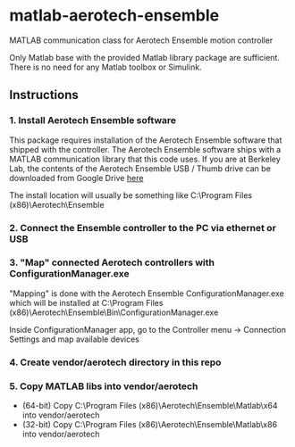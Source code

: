 # matlab-aerotech-ensemble
MATLAB communication class for Aerotech Ensemble motion controller

Only Matlab base with the provided Matlab library package are sufficient. There is no need for any Matlab toolbox or Simulink.

## Instructions

### 1. Install Aerotech Ensemble software

This package requires installation of the Aerotech Ensemble software that shipped with the controller.  The Aerotech Ensemble software ships with a MATLAB communication library that this code uses. If you are at Berkeley Lab, the contents of the Aerotech Ensemble USB / Thumb drive can be downloaded from Google Drive [here](https://drive.google.com/drive/folders/1AqtE8ZvXBEfvqQukng4vdDdi1-JT11CC?usp=share_link)

The install location will usually be something like C:\Program Files (x86)\Aerotech\Ensemble

### 2. Connect the Ensemble controller to the PC via ethernet or USB

### 3. "Map" connected Aerotech controllers with ConfigurationManager.exe

"Mapping" is done with the Aerotech Ensemble ConfigurationManager.exe which will be installed at C:\Program Files (x86)\Aerotech\Ensemble\Bin\ConfigurationManager.exe

Inside ConfigurationManager app, go to the Controller menu -> Connection Settings and map available devices 

### 4. Create vendor/aerotech directory in this repo

### 5. Copy MATLAB libs into vendor/aerotech

- (64-bit) Copy C:\Program Files (x86)\Aerotech\Ensemble\Matlab\x64 into vendor/aerotech
- (32-bit) Copy C:\Program Files (x86)\Aerotech\Ensemble\Matlab\x86 into vendor/aerotech












